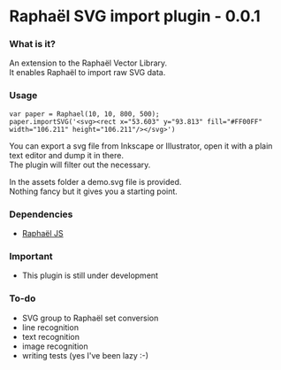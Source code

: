 # Raphaël SVG import plugin - 0.0.1

### What is it?
An extension to the Raphaël Vector Library.<br/>
It enables Raphaël to import raw SVG data.

### Usage

    var paper = Raphael(10, 10, 800, 500);
    paper.importSVG('<svg><rect x="53.603" y="93.813" fill="#FF00FF" width="106.211" height="106.211"/></svg>')

You can export a svg file from Inkscape or Illustrator, open it with a plain text editor and dump it in there.<br/>
The plugin will filter out the necessary.

In the assets folder a demo.svg file is provided.<br/>
Nothing fancy but it gives you a starting point.

### Dependencies
- [Raphaël JS](http://raphaeljs.com/)

### Important
- This plugin is still under development

### To-do
- SVG group to Raphaël set conversion
- line recognition
- text recognition
- image recognition
- writing tests (yes I've been lazy :-)

